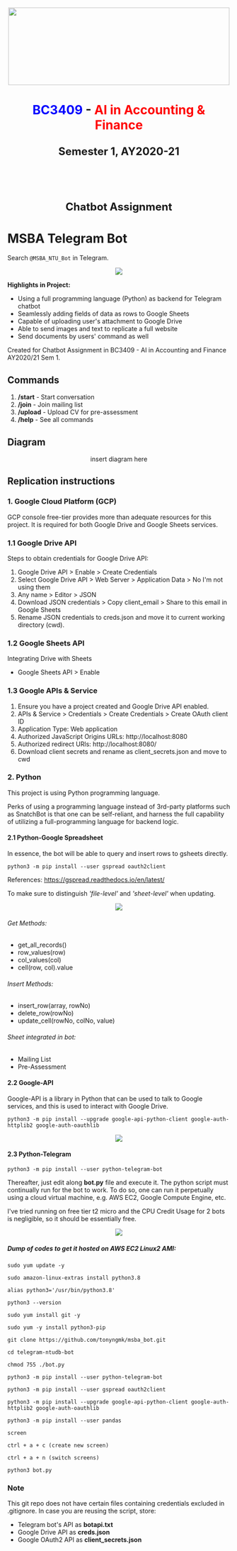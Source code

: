 <h1 align=center><div>
<img src="https://raw.githubusercontent.com/tonyngmk/free_storage/master/Images/NTU%20Logo.png " width="500" height="175" align="middle">
</div>

<h1 align=center><font color='Blue'>BC3409</font> - 
<font color='red'>AI in Accounting & Finance</font>

<font size = 5>Semester 1, AY2020-21</font>

<br></br>
<font size = 5>Chatbot Assignment</font>


# MSBA Telegram Bot
Search `@MSBA_NTU_Bot` in Telegram. 

<p align="center">
  <img src="https://raw.githubusercontent.com/tonyngmk/msba_bot/master/msbaBot.png" />
</p>

**Highlights in Project:**
- Using a full programming language (Python) as backend for Telegram chatbot
- Seamlessly adding fields of data as rows to Google Sheets
- Capable of uploading user's attachment to Google Drive
- Able to send images and text to replicate a full website
- Send documents by users' command as well

Created for Chatbot Assignment in BC3409 - AI in Accounting and Finance AY2020/21 Sem 1.

## Commands
1. **/start** - Start conversation
2. **/join** - Join mailing list
3. **/upload** - Upload CV for pre-assessment
4. **/help** - See all commands

## Diagram

<p align="center">
	insert diagram here
</p>


## Replication instructions

### 1. Google Cloud Platform (GCP)

GCP console free-tier provides more than adequate resources for this project. It is required for both Google Drive and Google Sheets services.

### 1.1 Google Drive API

Steps to obtain credentials for Google Drive API:
1. Google Drive API > Enable > Create Credentials 
2. Select Google Drive API > Web Server > Application Data > No I'm not using them
3. Any name > Editor > JSON
4. Download JSON credentials > Copy client_email > Share to this email in Google Sheets
5. Rename JSON credentials to creds.json and move it to current working directory (cwd).

### 1.2 Google Sheets API

Integrating Drive with Sheets
- Google Sheets API > Enable

### 1.3 Google APIs & Service

1. Ensure you have a project created and Google Drive API enabled.
2. APIs & Service > Credentials > Create Credentials > Create OAuth client ID
3. Application Type: Web application
4. Authorized JavaScript Origins URLs: http://localhost:8080
5. Authorized redirect URls: http://localhost:8080/
6. Download client secrets and rename as client_secrets.json and move to cwd

### 2. Python 

This project is using Python programming language. 

Perks of using a programming language instead of 3rd-party platforms such as SnatchBot is that one can be self-reliant, and harness the full capability of utilizing a full-programming language for backend logic.

#### 2.1 Python-Google Spreadsheet

In essence, the bot will be able to query and insert rows to gsheets directly.

	python3 -m pip install --user gspread oauth2client

References: https://gspread.readthedocs.io/en/latest/

To make sure to distinguish *'file-level'* and *'sheet-level'* when updating.

<p align="center">
  <img src="https://raw.githubusercontent.com/tonyngmk/msba_bot/master/sheetsDemonstration.png" />
</p>

###### Get Methods:
- get_all_records()
- row_values(row)
- col_values(col)
- cell(row, col).value

###### Insert Methods:
- insert_row(array, rowNo)
- delete_row(rowNo)
- update_cell(rowNo, colNo, value)

###### Sheet integrated in bot:
- Mailing List
- Pre-Assessment

#### 2.2 Google-API

Google-API is a library in Python that can be used to talk to Google services, and this is used to interact with Google Drive.

	python3 -m pip install --upgrade google-api-python-client google-auth-httplib2 google-auth-oauthlib

<p align="center">
  <img src="https://raw.githubusercontent.com/tonyngmk/msba_bot/master/driveDemonstration.png" />
</p>

#### 2.3 Python-Telegram

	python3 -m pip install --user python-telegram-bot

Thereafter, just edit along **bot.py** file and execute it. The python script must continually run for the bot to work. 
To do so, one can run it perpetually using a cloud virtual machine, e.g. AWS EC2, Google Compute Engine, etc. 

I've tried running on free tier t2 micro and the CPU Credit Usage for 2 bots is negligible, so it should be essentially free.

<p align="center">
  <img src="https://raw.githubusercontent.com/tonyngmk/my-stoic-telebot/master/cpu_cred_usage.png" />
</p>


##### Dump of codes to get it hosted on AWS EC2 Linux2 AMI:

	sudo yum update -y 

	sudo amazon-linux-extras install python3.8

	alias python3='/usr/bin/python3.8'

	python3 --version

	sudo yum install git -y

	sudo yum -y install python3-pip

	git clone https://github.com/tonyngmk/msba_bot.git

	cd telegram-ntudb-bot

	chmod 755 ./bot.py

	python3 -m pip install --user python-telegram-bot

	python3 -m pip install --user gspread oauth2client
	
	python3 -m pip install --upgrade google-api-python-client google-auth-httplib2 google-auth-oauthlib

	python3 -m pip install --user pandas

	screen

	ctrl + a + c (create new screen)

	ctrl + a + n (switch screens)

	python3 bot.py

### Note

This git repo does not have certain files containing credentials excluded in .gitignore. In case you are reusing the script, store:
- Telegram bot's API as **botapi.txt**
- Google Drive API as **creds.json**
- Google OAuth2 API as **client_secrets.json**

